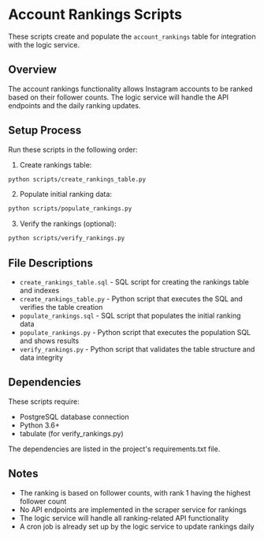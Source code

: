 # Account Rankings Scripts

These scripts create and populate the `account_rankings` table for integration with the logic service.

## Overview

The account rankings functionality allows Instagram accounts to be ranked based on their follower counts.
The logic service will handle the API endpoints and the daily ranking updates.

## Setup Process

Run these scripts in the following order:

1. Create rankings table:
```bash
python scripts/create_rankings_table.py
```

2. Populate initial ranking data:
```bash
python scripts/populate_rankings.py
```

3. Verify the rankings (optional):
```bash
python scripts/verify_rankings.py
```

## File Descriptions

- `create_rankings_table.sql` - SQL script for creating the rankings table and indexes
- `create_rankings_table.py` - Python script that executes the SQL and verifies the table creation
- `populate_rankings.sql` - SQL script that populates the initial ranking data
- `populate_rankings.py` - Python script that executes the population SQL and shows results
- `verify_rankings.py` - Python script that validates the table structure and data integrity

## Dependencies

These scripts require:
- PostgreSQL database connection
- Python 3.6+
- tabulate (for verify_rankings.py)

The dependencies are listed in the project's requirements.txt file.

## Notes

- The ranking is based on follower counts, with rank 1 having the highest follower count
- No API endpoints are implemented in the scraper service for rankings
- The logic service will handle all ranking-related API functionality
- A cron job is already set up by the logic service to update rankings daily